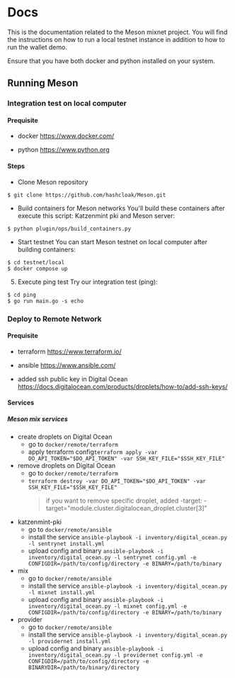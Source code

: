 # Docs
This is the documentation related to the Meson mixnet project. 
You will find the instructions on how to run a local testnet instance in addition to how to run the wallet demo.

Ensure that you have both docker and python installed on your system.

## Running Meson

### Integration test on local computer

#### Prequisite
* docker
https://www.docker.com/

* python
https://www.python.org

#### Steps
* Clone Meson repository
```
$ git clone https://github.com/hashcloak/Meson.git
```

* Build containers for Meson networks
You'll build these containers after execute this script: Katzenmint pki and Meson server:
```
$ python plugin/ops/build_containers.py
```

* Start testnet
You can start Meson testnet on local computer after building containers:
```
$ cd testnet/local
$ docker compose up
```

5. Execute ping test
Try our integration test (ping):
```
$ cd ping
$ go run main.go -s echo
```

### Deploy to Remote Network

#### Prequisite
* terraform
https://www.terraform.io/

* ansible
https://www.ansible.com/

* added ssh public key in Digital Ocean
https://docs.digitalocean.com/products/droplets/how-to/add-ssh-keys/

#### Services

##### Meson mix services

* create droplets on Digital Ocean
    * go to `docker/remote/terraform`
    * apply terraform config`terraform apply -var DO_API_TOKEN="$DO_API_TOKEN" -var SSH_KEY_FILE="$SSH_KEY_FILE"`
* remove droplets on Digital Ocean
    * go to `docker/remote/terraform`
    * `terraform destroy -var DO_API_TOKEN="$DO_API_TOKEN" -var SSH_KEY_FILE="$SSH_KEY_FILE"`
        > if you want to remove specific droplet, added -target: -target="module.cluster.digitalocean_droplet.cluster[3]"
* katzenmint-pki
    * go to `docker/remote/ansible`
    * install the service `ansible-playbook -i inventory/digital_ocean.py -l sentrynet install.yml`
    * upload config and binary `ansible-playbook -i inventory/digital_ocean.py -l sentrynet config.yml -e CONFIGDIR=/path/to/config/directory -e BINARY=/path/to/binary`
* mix
    * go to `docker/remote/ansible`
    * install the service `ansible-playbook -i inventory/digital_ocean.py -l mixnet install.yml`
    * upload config and binary `ansible-playbook -i inventory/digital_ocean.py -l mixnet config.yml -e CONFIGDIR=/path/to/config/directory -e BINARY=/path/to/binary`
* provider
    * go to `docker/remote/ansible`
    * install the service `ansible-playbook -i inventory/digital_ocean.py -l providernet install.yml`
    * upload config and binary `ansible-playbook -i inventory/digital_ocean.py -l providernet config.yml -e CONFIGDIR=/path/to/config/directory -e BINARYDIR=/path/to/binary/directory`
